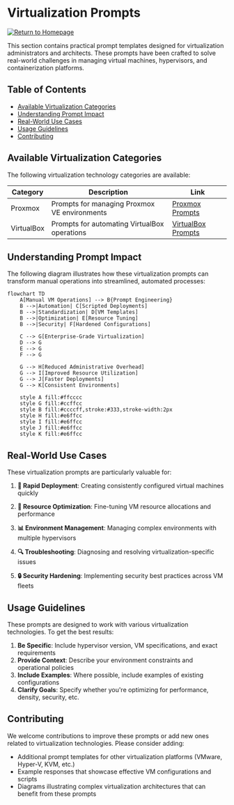 # Virtualization Prompts

[![Return to Homepage](https://img.shields.io/badge/Return%20to%20Homepage-blue?style=for-the-badge)](../../README.md)

This section contains practical prompt templates designed for virtualization administrators and architects. These prompts have been crafted to solve real-world challenges in managing virtual machines, hypervisors, and containerization platforms.

## Table of Contents

- [Available Virtualization Categories](#available-virtualization-categories)
- [Understanding Prompt Impact](#understanding-prompt-impact)
- [Real-World Use Cases](#real-world-use-cases)
- [Usage Guidelines](#usage-guidelines)
- [Contributing](#contributing)

## Available Virtualization Categories

The following virtualization technology categories are available:

| Category | Description | Link |
|-------------|-------------|------|
| Proxmox | Prompts for managing Proxmox VE environments | [Proxmox Prompts](./proxmox/) |
| VirtualBox | Prompts for automating VirtualBox operations | [VirtualBox Prompts](./virtualbox/) |

## Understanding Prompt Impact

The following diagram illustrates how these virtualization prompts can transform manual operations into streamlined, automated processes:

```mermaid
flowchart TD
    A[Manual VM Operations] --> B{Prompt Engineering}
    B -->|Automation| C[Scripted Deployments]
    B -->|Standardization| D[VM Templates]
    B -->|Optimization| E[Resource Tuning]
    B -->|Security| F[Hardened Configurations]
    
    C --> G[Enterprise-Grade Virtualization]
    D --> G
    E --> G
    F --> G
    
    G --> H[Reduced Administrative Overhead]
    G --> I[Improved Resource Utilization]
    G --> J[Faster Deployments]
    G --> K[Consistent Environments]
    
    style A fill:#ffcccc
    style G fill:#ccffcc
    style B fill:#ccccff,stroke:#333,stroke-width:2px
    style H fill:#e6ffcc
    style I fill:#e6ffcc
    style J fill:#e6ffcc
    style K fill:#e6ffcc
```

## Real-World Use Cases

These virtualization prompts are particularly valuable for:

1. **🚀 Rapid Deployment**: Creating consistently configured virtual machines quickly

2. **🔄 Resource Optimization**: Fine-tuning VM resource allocations and performance

3. **📊 Environment Management**: Managing complex environments with multiple hypervisors

4. **🔍 Troubleshooting**: Diagnosing and resolving virtualization-specific issues

5. **🔒 Security Hardening**: Implementing security best practices across VM fleets

## Usage Guidelines

These prompts are designed to work with various virtualization technologies. To get the best results:

1. **Be Specific**: Include hypervisor version, VM specifications, and exact requirements
2. **Provide Context**: Describe your environment constraints and operational policies
3. **Include Examples**: Where possible, include examples of existing configurations
4. **Clarify Goals**: Specify whether you're optimizing for performance, density, security, etc.

## Contributing

We welcome contributions to improve these prompts or add new ones related to virtualization technologies. Please consider adding:

- Additional prompt templates for other virtualization platforms (VMware, Hyper-V, KVM, etc.)
- Example responses that showcase effective VM configurations and scripts
- Diagrams illustrating complex virtualization architectures that can benefit from these prompts